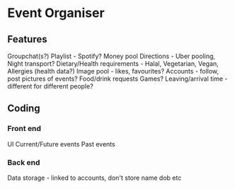 # Event Organiser

## Features
Groupchat(s?)
Playlist - Spotify?
Money pool
Directions - Uber pooling, Night transport?
Dietary/Health requirements - Halal, Vegetarian, Vegan, Allergies (health data?)
Image pool - likes, favourites?
Accounts - follow, post pictures of events?
Food/drink requests
Games?
Leaving/arrival time - different for different people?

## Coding

### Front end

UI
Current/Future events
Past events

### Back end

Data storage - linked to accounts, don't store name dob etc
